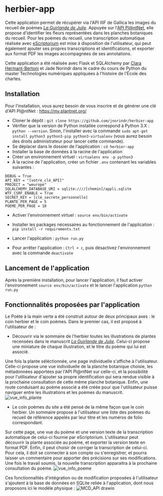 # herbier-app
Cette application permet de récupérer via l'API IIIF de Gallica les images du recueil de poèmes _[La Guirlande de Julie](https://gallica.bnf.fr/ark:/12148/btv1b8451620k)_. Appuyée sur l'[API Pl@ntNet](https://my.plantnet.org/), elle propose d'identifier les fleurs représentées dans les planches botaniques du recueil. Pour les poèmes du recueil, une transcription automatique réalisée avec [eScriptorium](https://traces6.paris.inria.fr/) est mise à disposition de l'utilisateur, qui peut également ajouter ses propres transcriptions et identifications, et exporter aux format PDF les images accompagnées de ses annotations.

Cette application a été réalisée avec Flask et SQLAlchemy par [Clara Hermant-Bertoni](https://github.com/ClaraHB98) et Jade Norindr dans le cadre du cours de Python du master Technologies numériques appliquées à l'histoire de l'École des chartes.

## Installation

Pour l'installation, vous aurez besoin de vous inscrire et de générer une clé d'API Pl@ntNet : https://my.plantnet.org/

- Cloner le dépôt : ```git clone https://github.com/jnorindr/herbier-app```
- Vérifier que la version de Python installée correspond à Python 3.X : ```python --version```. Sinon, l'installer avec la commande ```sudo apt-get install python3 python3-pip python3-virtualenv``` (vous aurez besoin des droits administrateur pour lancer cette commande).
- Se déplacer dans le dossier de l'application : ```cd herbier-app```
- Installer la base de données à la racine de l'application
- Créer un environnement virtuel : ```virtualenv env -p python3```
- À la racine de l'application, créer un fichier ```.env``` contenant les variables suivantes :
```
DEBUG = True
API_KEY = "[votre_clé_API]"
PROJECT = "weurope"
SQLALCHEMY_DATABASE_URI = sqlite:////[chemin]/appli.sqlite
WTF_CSRF_ENABLE = True
SECRET_KEY = [clé_secrète_personnelle]
PLANTE_PER_PAGE = 5
POEME_PER_PAGE = 10
```
- Activer l'environnement virtuel : ```source env/bin/activate```
- Installer les packages nécessaires au fonctionnement de l'application : ```pip install -r requirements.txt```
- Lancer l'application : ```python run.py```

- Pour arrêter l'application : ```Ctrl + c```, puis désactivez l'environnement avec la commande ```deactivate```

## Lancement de l'application

Après la première installation, pour lancer l'application, il faut activer l'environnement ```source env/bin/activate``` et le lancer l'application ```python run.py```

## Fonctionnalités proposées par l'application 

Le Poète à la main verte a été construit autour de deux principaux axes : le coin herbier et le coin poèmes. 
Dans le premier cas, il est proposé à l'utilisateur de : 
  - Découvrir via le sommaire de l'herbier toutes les illustrations de plantes recensées dans le manuscrit _[La Guirlande de Julie](https://gallica.bnf.fr/ark:/12148/btv1b8451620k)_. Celui-ci propose une miniature de chaque illustration, et le titre du poème qui lui est associé. 

Une fois la plante séléctionnée, une page individuelle s'affiche à l'utilisateur. Celle-ci propose une vue individuelle de la planche botanique choisie, les métadonnées apportées par l'API Pl@ntNet sur celle-ci, et la possibilité pour l'utilisateur d'ajouter sa propre identification qui sera rendue visible à la prochaine consultation de cette même planche botanique.
Enfin, une route conduisant au poème associé a été créée pour que l'utilisateur puisse naviguer entre les illustrations et les poèmes du manuscrit.
![vue_info_plante](https://user-images.githubusercontent.com/119687553/228597504-eac9a30c-0710-488f-bc39-d99e1590b019.png)
  
  
  - Le coin poèmes du site a été pensé de la même façon que le coin herbier. Un sommaire propose à l'utilisateur une liste des poèmes du recueil de référence appelés par leur titre et les numéros de folio correspondant.

Sur cette page, une vue du poème et une version texte de la transcription automatique de celui-ci fournie par eScriptorium. L'utilisateur peut découvrir la plante associée au poème, et exporter la version texte en format PDF. Enfin, il peut choisir de corriger la transcription de celui-ci. Pour cela, il doit se connecter à son compte ou s'enregistrer, et pourra laisser un commentaire pour apporter des précisions sur ses modifications. Une fois le travail soumis, la nouvelle transcription apparaitra à la prochaine consultation du poème. 
![vue_info_poeme](https://user-images.githubusercontent.com/119687553/228839644-06eac33e-93e1-47b7-8490-42a552f1e0a6.png)

Ces fonctionnalités d'intégration ou de modification proposées à l'utilisateur s'ajoutent à la base de données en SQLite reliée à l'application, dont nous proposons ici le modèle physique : 
![MCD_API drawio](https://user-images.githubusercontent.com/119687553/228843015-2f14ad8d-c206-48ae-94b3-52c6ba8512cf.png)





  
